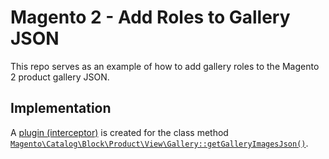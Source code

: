 # Magento 2 - Add Roles to Gallery JSON

This repo serves as an example of how to add gallery roles to the Magento 2 product gallery JSON.

## Implementation

A [plugin (interceptor)](https://devdocs.magento.com/guides/v2.2/extension-dev-guide/plugins.html) is created for the class method [`Magento\Catalog\Block\Product\View\Gallery::getGalleryImagesJson()`](https://github.com/magento/magento2/blob/2.3-develop/app/code/Magento/Catalog/Block/Product/View/Gallery.php#L135). 

